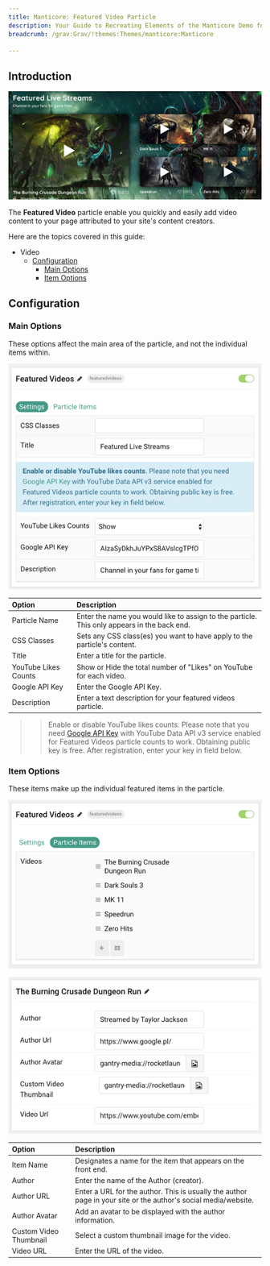 ```yaml
---
title: Manticore: Featured Video Particle
description: Your Guide to Recreating Elements of the Manticore Demo for Grav
breadcrumb: /grav:Grav/!themes:Themes/manticore:Manticore

---
```


## Introduction

![](assets/particle_featuredvideo1.png)

The **Featured Video** particle enable you quickly and easily add video content to your page attributed to your site's content creators.

Here are the topics covered in this guide:

* Video
    - [Configuration](#configuration)
        - [Main Options](#main-options)
        - [Item Options](#item-options)

## Configuration

### Main Options

These options affect the main area of the particle, and not the individual items within.

![](assets/particle_featuredvideo2.png)

| Option               | Description                                                                                 |
|:-------------------- |:------------------------------------------------------------------------------------------- |
| Particle Name        | Enter the name you would like to assign to the particle. This only appears in the back end. |
| CSS Classes          | Sets any CSS class(es) you want to have apply to the particle's content.                    |
| Title                | Enter a title for the particle.                                                             |
| YouTube Likes Counts | Show or Hide the total number of "Likes" on YouTube for each video.                         |
| Google API Key       | Enter the Google API Key.                                                                   |
| Description          | Enter a text description for your featured videos particle.                                 |

>> Enable or disable YouTube likes counts. Please note that you need [Google API Key](https://console.developers.google.com/apis/credentials) with YouTube Data API v3 service enabled for Featured Videos particle counts to work. Obtaining public key is free. After registration, enter your key in field below.

### Item Options

These items make up the individual featured items in the particle.

![](assets/particle_featuredvideo3.png)

![](assets/particle_featuredvideo4.png)

| Option                 | Description                                                                                                    |
|:---------------------- |:-------------------------------------------------------------------------------------------------------------- |
| Item Name              | Designates a name for the item that appears on the front end.                                                  |
| Author                 | Enter the name of the Author (creator).                                                                        |
| Author URL             | Enter a URL for the author. This is usually the author page in your site or the author's social media/website. |
| Author Avatar          | Add an avatar to be displayed with the author information.                                                     |
| Custom Video Thumbnail | Select a custom thumbnail image for the video.                                                                 |
| Video URL              | Enter the URL of the video.                                                                                    |
